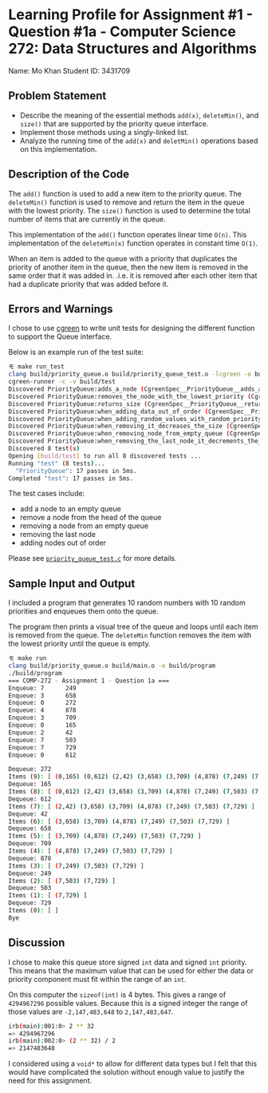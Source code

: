 # Learning Profile for Assignment #1 - Question #1a - Computer Science 272: Data Structures and Algorithms

Name: Mo Khan
Student ID: 3431709

## Problem Statement

* Describe the meaning of the essential methods `add(x)`, `deleteMin()`, and `size()` that are supported by the priority queue interface.
* Implement those methods using a singly-linked list.
* Analyze the running time of the `add(x)` and `deletMin()` operations based on this implementation.

## Description of the Code

The `add()` function is used to add a new item to the priority queue.
The `deleteMin()` function is used to remove and return the item in the queue with the lowest priority.
The `size()` function is used to determine the total number of items that are currently in the queue.

This implementation of the `add()` function operates linear time `O(n)`.
This implementation of the  `deleteMin(x)` function operates in constant time `O(1)`.

When an item is added to the queue with a priority that duplicates the priority of another item
in the queue, then the new item is removed in the same order that it was added in. .i.e. it is removed
after each other item that had a duplicate priority that was added before it.

## Errors and Warnings

I chose to use [cgreen](https://github.com/cgreen-devs/cgreen) to write unit tests for designing the different
function to support the Queue interface.

Below is an example run of the test suite:

```bash
モ make run_test
clang build/priority_queue.o build/priority_queue_test.o -lcgreen -o build/test
cgreen-runner -c -v build/test
Discovered PriorityQueue:adds_a_node (CgreenSpec__PriorityQueue__adds_a_node__)
Discovered PriorityQueue:removes_the_node_with_the_lowest_priority (CgreenSpec__PriorityQueue__removes_the_node_with_the_lowest_priority__)
Discovered PriorityQueue:returns_size (CgreenSpec__PriorityQueue__returns_size__)
Discovered PriorityQueue:when_adding_data_out_of_order (CgreenSpec__PriorityQueue__when_adding_data_out_of_order__)
Discovered PriorityQueue:when_adding_random_values_with_random_priority_it_returns_the_minimum_priority_value_correctly (CgreenSpec__PriorityQueue__when_adding_random_values_with_random_priority_it_returns_the_minimum_priority_value_correctly__)
Discovered PriorityQueue:when_removing_it_decreases_the_size (CgreenSpec__PriorityQueue__when_removing_it_decreases_the_size__)
Discovered PriorityQueue:when_removing_node_from_empty_queue (CgreenSpec__PriorityQueue__when_removing_node_from_empty_queue__)
Discovered PriorityQueue:when_removing_the_last_node_it_decrements_the_count_correctly (CgreenSpec__PriorityQueue__when_removing_the_last_node_it_decrements_the_count_correctly__)
Discovered 8 test(s)
Opening [build/test] to run all 8 discovered tests ...
Running "test" (8 tests)...
  "PriorityQueue": 17 passes in 5ms.
Completed "test": 17 passes in 5ms.
```

The test cases include:

* add a node to an empty queue
* remove a node from the head of the queue
* removing a node from an empty queue
* removing the last node
* adding nodes out of order

Please see [`priority_queue_test.c`](./priority_queue_test.c) for more details.

## Sample Input and Output

I included a program that generates 10 random numbers with 10 random priorities and
enqueues them onto the queue.

The program then prints a visual tree of the queue and loops until each item is removed from the queue.
The `deleteMin` function removes the item with the lowest priority until the queue is empty.

```bash
モ make run
clang build/priority_queue.o build/main.o -o build/program
./build/program
=== COMP-272 - Assignment 1 - Question 1a ===
Enqueue: 7      249
Enqueue: 3      658
Enqueue: 0      272
Enqueue: 4      878
Enqueue: 3      709
Enqueue: 0      165
Enqueue: 2      42
Enqueue: 7      503
Enqueue: 7      729
Enqueue: 0      612

Dequeue: 272
Items (9): [ (0,165) (0,612) (2,42) (3,658) (3,709) (4,878) (7,249) (7,503) (7,729) ]
Dequeue: 165
Items (8): [ (0,612) (2,42) (3,658) (3,709) (4,878) (7,249) (7,503) (7,729) ]
Dequeue: 612
Items (7): [ (2,42) (3,658) (3,709) (4,878) (7,249) (7,503) (7,729) ]
Dequeue: 42
Items (6): [ (3,658) (3,709) (4,878) (7,249) (7,503) (7,729) ]
Dequeue: 658
Items (5): [ (3,709) (4,878) (7,249) (7,503) (7,729) ]
Dequeue: 709
Items (4): [ (4,878) (7,249) (7,503) (7,729) ]
Dequeue: 878
Items (3): [ (7,249) (7,503) (7,729) ]
Dequeue: 249
Items (2): [ (7,503) (7,729) ]
Dequeue: 503
Items (1): [ (7,729) ]
Dequeue: 729
Items (0): [ ]
Bye
```

## Discussion

I chose to make this queue store signed `int` data and signed `int` priority.
This means that the maximum value that can be used for either the data or priority component
must fit within the range of an `int`.

On this computer the `sizeof(int)` is 4 bytes. This gives a range of `4294967296`
possible values. Because this is a signed integer the range of those values are
`-2,147,483,648` to `2,147,483,647`.

```bash
irb(main):001:0> 2 ** 32
=> 4294967296
irb(main):002:0> (2 ** 32) / 2
=> 2147483648
```

I considered using a `void*` to allow for different data types but I felt that
this would have complicated the solution without enough value to justify the need
for this assignment.

